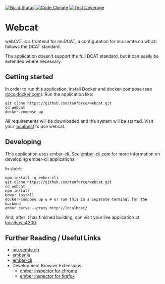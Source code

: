 [![Build Status](https://travis-ci.org/tenforce/webcat.svg?branch=master)](https://travis-ci.org/tenforce/webcat)
[![Code Climate](https://codeclimate.com/github/tenforce/webcat/badges/gpa.svg)](https://codeclimate.com/github/tenforce/webcat)
[![Test Coverage](https://codeclimate.com/github/tenforce/webcat/badges/coverage.svg)](https://codeclimate.com/github/tenforce/webcat/coverage)

# Webcat

webCAT is a frontend for muDCAT, a configuration for mu.semte.ch which follows
the DCAT standard.

The application doesn't support the full DCAT standard, but it can easily be
extended where necessary.

## Getting started

In order to run this application, install Docker and docker-compose (see
[docs.docker.com](http://docs.docker.com/)).  Run the application like:

    git clone https://github.com/tenforce/webcat.git
    cd webcat
    docker-compose up

All requirements will be downloaded and the system will be started.  Visit your
[localhost](http://localhost) to use webcat.

## Developing

This application uses ember-cli.  See [ember-cli.com](http://ember-cli.com) for
more information on developing ember-cli applications.

In short:

    npm install -g ember-cli
    git clone https://github.com/tenforce/webcat.git
    cd webcat
    npm install
    bower install
    docker-compose up & # or run this in a separate terminal for the backend
    ember serve --proxy http://localhost/

And, after it has finished building, can visit your live application at
[localhost:4200](http://localhost:4200).


## Further Reading / Useful Links

* [mu.semte.ch](http://mu.semte.ch/)
* [ember.js](http://emberjs.com/)
* [ember-cli](http://www.ember-cli.com/)
* Development Browser Extensions
  * [ember inspector for chrome](https://chrome.google.com/webstore/detail/ember-inspector/bmdblncegkenkacieihfhpjfppoconhi)
  * [ember inspector for firefox](https://addons.mozilla.org/en-US/firefox/addon/ember-inspector/)

